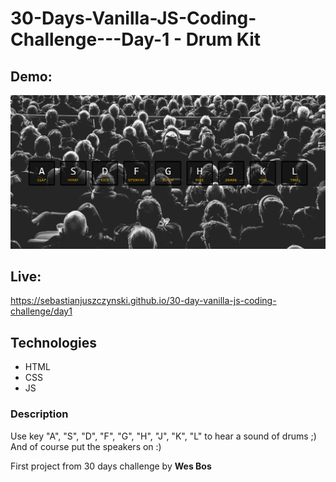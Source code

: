 # 30-Days-Vanilla-JS-Coding-Challenge---Day-1 - Drum Kit
## Demo:
![Demo](demo/demo.gif)
## Live:
https://sebastianjuszczynski.github.io/30-day-vanilla-js-coding-challenge/day1
## Technologies
- HTML
- CSS
- JS
### Description
Use key "A", "S", "D", "F", "G", "H", "J", "K", "L" to hear a sound of drums ;) 
And of course put the speakers on :)


First project from 30 days challenge by **Wes Bos**
